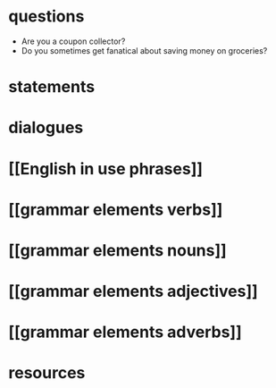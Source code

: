 # questions
 - Are you a coupon collector? 
 - Do you sometimes get fanatical about saving money on groceries?
 

# statements

# dialogues

# [[English in use phrases]]

# [[grammar elements verbs]]

# [[grammar elements nouns]]

# [[grammar elements adjectives]]

# [[grammar elements adverbs]]

# resources
